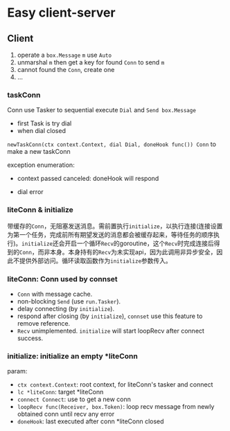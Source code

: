 # Easy client-server

## Client

1. operate a `box.Message` `m` use `Auto`
2. unmarshal `m` then get a key for found `Conn` to send `m`
3. cannot found the `Conn`, create one
4. ...

### taskConn

Conn use Tasker to sequential execute `Dial` and `Send box.Message`

- first Task is try dial
- when dial closed

`newTaskConn(ctx context.Context, dial Dial, doneHook func()) Conn` to make a new taskConn

exception enumeration:

- context passed canceled: doneHook will respond

- dial error

### liteConn & initialize

带缓存的`Conn`，无阻塞发送消息。需前置执行`initialize`，以执行连接(连接设置为第一个任务，完成前所有期望发送的消息都会被缓存起来，等待任务的顺序执行)。`initialize`还会开启一个循环`Recv`的goroutine，这个`Recv`时完成连接后得到的`Conn`，而非本身。本身持有的`Recv`为未实现api，因为此调用非异步安全，因此不提供外部访问。循环读取函数作为`initialize`参数传入。

### liteConn: Conn used by connset

- `Conn` with message cache.
- non-blocking `Send` (use `run.Tasker`).
- delay connecting (by `initialize`).
- respond after closing (by `initialize`), `connset` use this feature to remove reference.
- `Recv` unimplemented. `initialize` will start loopRecv after connect success.

### initialize: initialize an empty *liteConn

param:

- `ctx context.Context`: root context, for liteConn's tasker and connect
- `lc *liteConn`: target *liteConn
- `connect Connect`: use to get a new conn
- `loopRecv func(Receiver, box.Token)`: loop recv message from newly obtained conn until recv any error
- `doneHook`: last executed after conn *liteConn closed

<!-- 不要异步调用`Recv`，因为`Receiver`会被重设，异步调用的`Recv`无法保证合理性。而`Close` -->
